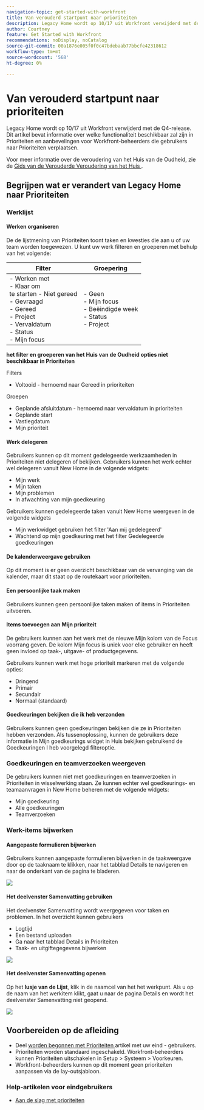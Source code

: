```yaml
---
navigation-topic: get-started-with-workfront
title: Van verouderd startpunt naar prioriteiten
description: Legacy Home wordt op 10/17 uit Workfront verwijderd met de Q4-release. Dit artikel bevat informatie over welke functionaliteit beschikbaar zal zijn in Prioriteiten en aanbevelingen voor Workfront-beheerders die gebruikers naar Prioriteiten verplaatsen.
author: Courtney
feature: Get Started with Workfront
recommendations: noDisplay, noCatalog
source-git-commit: 00a1876e005f0f0c47bdebaab77bbcfe42318612
workflow-type: tm+mt
source-wordcount: '568'
ht-degree: 0%

---
```



# Van verouderd startpunt naar prioriteiten

Legacy Home wordt op 10/17 uit Workfront verwijderd met de Q4-release. Dit artikel bevat informatie over welke functionaliteit beschikbaar zal zijn in Prioriteiten en aanbevelingen voor Workfront-beheerders die gebruikers naar Prioriteiten verplaatsen.

Voor meer informatie over de veroudering van het Huis van de Oudheid, zie de [ Gids van de Verouderde Veroudering van het Huis ](/help/quicksilver/product-announcements/announcements/legacy-home-deprecation.md).

## Begrijpen wat er verandert van Legacy Home naar Prioriteiten

### Werklijst

#### Werken organiseren

De de lijstmening van Prioriteiten toont taken en kwesties die aan u of uw team worden toegewezen. U kunt uw werk filteren en groeperen met behulp van het volgende:

| **Filter** | **Groepering** |
|------------|-----------|
| - Werken met <br> - Klaar om <br> te starten - Niet gereed <br> - Gevraagd <br> - Gereed <br> - Project <br> - Vervaldatum <br> - Status <br> - Mijn focus | - Geen <br> - Mijn focus <br> - Beëindigde week <br> - Status <br> - Project |


**het filter en groeperen van het Huis van de Oudheid opties niet beschikbaar in Prioriteiten**

Filters

* Voltooid - hernoemd naar Gereed in prioriteiten

Groepen

* Geplande afsluitdatum - hernoemd naar vervaldatum in prioriteiten
* Geplande start
* Vastlegdatum
* Mijn prioriteit

#### Werk delegeren

Gebruikers kunnen op dit moment gedelegeerde werkzaamheden in Prioriteiten niet delegeren of bekijken. Gebruikers kunnen het werk echter wel delegeren vanuit New Home in de volgende widgets:

* Mijn werk
* Mijn taken
* Mijn problemen
* In afwachting van mijn goedkeuring

Gebruikers kunnen gedelegeerde taken vanuit New Home weergeven in de volgende widgets

* Mijn werkwidget gebruiken het filter &#39;Aan mij gedelegeerd&#39;
* Wachtend op mijn goedkeuring met het filter Gedelegeerde goedkeuringen

#### De kalenderweergave gebruiken

Op dit moment is er geen overzicht beschikbaar van de vervanging van de kalender, maar dit staat op de routekaart voor prioriteiten.

#### Een persoonlijke taak maken

Gebruikers kunnen geen persoonlijke taken maken of items in Prioriteiten uitvoeren.

#### Items toevoegen aan Mijn prioriteit

De gebruikers kunnen aan het werk met de nieuwe Mijn kolom van de Focus voorrang geven. De kolom Mijn focus is uniek voor elke gebruiker en heeft geen invloed op taak-, uitgave- of productgegevens.

Gebruikers kunnen werk met hoge prioriteit markeren met de volgende opties:

* Dringend
* Primair
* Secundair
* Normaal (standaard)

#### Goedkeuringen bekijken die ik heb verzonden

Gebruikers kunnen geen goedkeuringen bekijken die ze in Prioriteiten hebben verzonden. Als tussenoplossing, kunnen de gebruikers deze informatie in Mijn goedkeurings widget in Huis bekijken gebruikend de Goedkeuringen I heb voorgelegd filteroptie.

### Goedkeuringen en teamverzoeken weergeven

De gebruikers kunnen niet met goedkeuringen en teamverzoeken in Prioriteiten in wisselwerking staan. Ze kunnen echter wel goedkeurings- en teamaanvragen in New Home beheren met de volgende widgets:

* Mijn goedkeuring
* Alle goedkeuringen
* Teamverzoeken

### Werk-items bijwerken

#### Aangepaste formulieren bijwerken

Gebruikers kunnen aangepaste formulieren bijwerken in de taakweergave door op de taaknaam te klikken, naar het tabblad Details te navigeren en naar de onderkant van de pagina te bladeren.

![](assets/custom-form-priorities.png)

#### Het deelvenster Samenvatting gebruiken

Het deelvenster Samenvatting wordt weergegeven voor taken en problemen. In het overzicht kunnen gebruikers

* Logtijd
* Een bestand uploaden
* Ga naar het tabblad Details in Prioriteiten
* Taak- en uitgiftegegevens bijwerken

![](assets/assignments-summary.png)

<!--Can admins customize this? It looks different from the task/issue summary in other areas. -->

#### Het deelvenster Samenvatting openen

Op het **lusje van de Lijst**, klik in de naamcel van het het werkpunt. Als u op de naam van het werkitem klikt, gaat u naar de pagina Details en wordt het deelvenster Samenvatting niet geopend.

![](assets/open-summary-priorities.png)


## Voorbereiden op de afleiding

* Deel [ worden begonnen met Prioriteiten ](/help/quicksilver/workfront-basics/priorities/get-started-with-priorities.md) artikel met uw eind - gebruikers.
* Prioriteiten worden standaard ingeschakeld. Workfront-beheerders kunnen Prioriteiten uitschakelen in Setup > Systeem > Voorkeuren.
* Workfront-beheerders kunnen op dit moment geen prioriteiten aanpassen via de lay-outsjabloon.

### Help-artikelen voor eindgebruikers

* [Aan de slag met prioriteiten](/help/quicksilver/workfront-basics/priorities/get-started-with-priorities.md)